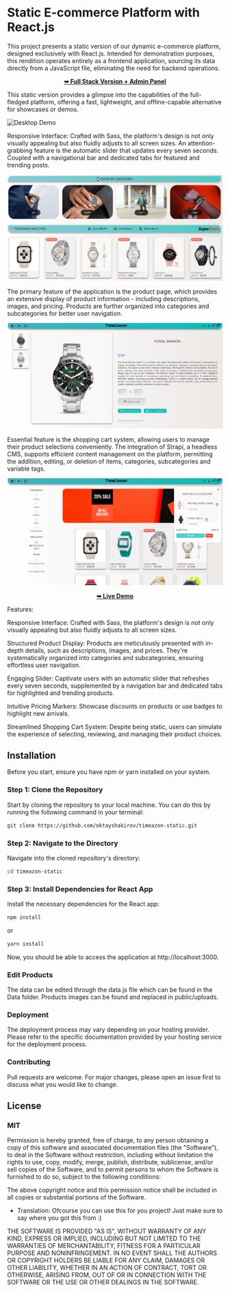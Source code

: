 # Static E-commerce Platform with React.js

This project presents a static version of our dynamic e-commerce platform, designed exclusively with React.js. Intended for demonstration purposes, this rendition operates entirely as a frontend application, sourcing its data directly from a JavaScript file, eliminating the need for backend operations.

<p align="center">
  <a href="https://github.com/oktayshakirov/timeazon-fullstack"><strong>➥ Full Stack Version + Admin Panel</strong></a>
</p>

This static version provides a glimpse into the capabilities of the full-fledged platform, offering a fast, lightweight, and offline-capable alternative for showcases or demos.

![Desktop Demo](http://www.oktayshakirov.com/assets/images/projects/watch_store.png "Desktop Demo")

Responsive Interface: Crafted with Sass, the platform's design is not only visually appealing but also fluidly adjusts to all screen sizes.
An attention-grabbing feature is the automatic slider that updates every seven seconds. Coupled with a navigational bar and dedicated tabs for featured and trending posts.

![Desktop Demo](https://raw.githubusercontent.com/oktayshakirov/timeazon-static/main/public/demo1.png "Desktop Demo")

The primary feature of the application is the product page, which provides an extensive display of product information - including descriptions, images, and pricing. Products are further organized into categories and subcategories for better user navigation.

![Desktop Demo](https://raw.githubusercontent.com/oktayshakirov/timeazon-static/main/public/demo2.png "Desktop Demo")

Essential feature is the shopping cart system, allowing users to manage their product selections conveniently. The integration of Strapi, a headless CMS, supports efficient content management on the platform, permitting the addition, editing, or deletion of items, categories, subcategories and variable tags.

![Desktop Demo](https://raw.githubusercontent.com/oktayshakirov/timeazon-static/main/public/demo3.png "Desktop Demo")

<p align="center">
  <a href="https://timeazon.netlify.app/"><strong>➥ Live Demo</strong></a>
</p>

Features:

Responsive Interface: Crafted with Sass, the platform's design is not only visually appealing but also fluidly adjusts to all screen sizes.

Structured Product Display: Products are meticulously presented with in-depth details, such as descriptions, images, and prices. They're systematically organized into categories and subcategories, ensuring effortless user navigation.

Engaging Slider: Captivate users with an automatic slider that refreshes every seven seconds, supplemented by a navigation bar and dedicated tabs for highlighted and trending products.

Intuitive Pricing Markers: Showcase discounts on products or use badges to highlight new arrivals.

Streamlined Shopping Cart System: Despite being static, users can simulate the experience of selecting, reviewing, and managing their product choices.

## Installation

Before you start, ensure you have npm or yarn installed on your system.

### Step 1: Clone the Repository

Start by cloning the repository to your local machine. You can do this by running the following command in your terminal:

```bash
git clone https://github.com/oktayshakirov/timeazon-static.git
```

### Step 2: Navigate to the Directory

Navigate into the cloned repository's directory:

```bash
cd timeazon-static
```

### Step 3: Install Dependencies for React App

Install the necessary dependencies for the React app:

```bash
npm install
```

or

```bash
yarn install
```

Now, you should be able to access the application at http://localhost:3000.

### Edit Products

The data can be edited through the data.js file which can be found in the Data folder.
Products images can be found and replaced in public/uploads.

### Deployment

The deployment process may vary depending on your hosting provider. Please refer to the specific documentation provided by your hosting service for the deployment process.

### Contributing

Pull requests are welcome. For major changes, please open an issue first to discuss what you would like to change.

## License

### MIT

Permission is hereby granted, free of charge, to any person obtaining a copy of this software and associated documentation files (the "Software"), to deal in the Software without restriction, including without limitation the rights to use, copy, modify, merge, publish, distribute, sublicense, and/or sell copies of the Software, and to permit persons to whom the Software is furnished to do so, subject to the following conditions:

The above copyright notice and this permission notice shall be included in all copies or substantial portions of the Software.

- Translation: Ofcourse you can use this for you project! Just make sure to say where you got this from :)

THE SOFTWARE IS PROVIDED "AS IS", WITHOUT WARRANTY OF ANY KIND, EXPRESS OR IMPLIED, INCLUDING BUT NOT LIMITED TO THE WARRANTIES OF MERCHANTABILITY, FITNESS FOR A PARTICULAR PURPOSE AND NONINFRINGEMENT. IN NO EVENT SHALL THE AUTHORS OR COPYRIGHT HOLDERS BE LIABLE FOR ANY CLAIM, DAMAGES OR OTHER LIABILITY, WHETHER IN AN ACTION OF CONTRACT, TORT OR OTHERWISE, ARISING FROM, OUT OF OR IN CONNECTION WITH THE SOFTWARE OR THE USE OR OTHER DEALINGS IN THE SOFTWARE.

